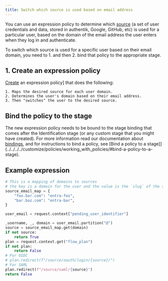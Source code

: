 ```yaml
---
title: Switch which source is used based on email address
---
```


You can use an expression policy to determine which [source](../../../../users-sources/sources/) (a set of user credentials and data, stored in authentik, Google, GitHub, etc) is used for a particular user, based on the domain of the email address the user enters when they log in and authenticate.

To switch which source is used for a specific user based on their email domain, you need to 1.  and then 2. bind that policy to the appropriate stage.

## 1. Create an expression policy

[Create](../working_with_policies.md#create-a-policy) an expression policy] that does the following:

    1. Maps the desired source for each user domain.
    2. Determines the user's domain based on their email address.
    3. Then "switches" the user to the desired source.

## Bind the policy to the stage

The new expression policy needs to be bound to the stage binding that comes after the Identification stage (or any custom stage that you might have created). For more information read our documentation about [bindings](../../../../add-secure-apps/flows-stages/bindings/), and for instructions to bind a policy, see [Bind a policy to a stage]](../../../../customize/policies/working_with_policies/#bind-a-policy-to-a-stage).

## Example expression

```python
# This is a mapping of domains to sources
# the key is a domain for the user and the value is the `slug` of the source to redirect to
source_email_map = {
    "foo.bar.com": "entra-foo",
    "bar.baz.com": "entra-bar",
}

user_email = request.context["pending_user_identifier"]

_username, _, domain = user_email.partition("@")
source = source_email_map.get(domain)
if not source:
    return True
plan = request.context.get("flow_plan")
if not plan:
    return False
# For OIDC
# plan.redirect(f"/source/oauth/login/{source}/")
# For SAML
plan.redirect(f"/source/saml/{source}")
return False
```
